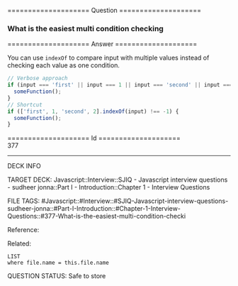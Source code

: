 ==================== Question ====================  

### What is the easiest multi condition checking  

==================== Answer ====================  

You can use `indexOf` to compare input with multiple values instead of checking
each value as one condition.

```javascript
// Verbose approach
if (input === 'first' || input === 1 || input === 'second' || input === 2) {
  someFunction();
}
// Shortcut
if (['first', 1, 'second', 2].indexOf(input) !== -1) {
  someFunction();
}
```

==================== Id ====================  
377
<!--ID: 1707879820777-->

---

DECK INFO

TARGET DECK: Javascript::Interview::SJIQ - Javascript interview questions - sudheer jonna::Part I - Introduction::Chapter 1 - Interview Questions

FILE TAGS: #Javascript::#Interview::#SJIQ-Javascript-interview-questions-sudheer-jonna::#Part-I-Introduction::#Chapter-1-Interview-Questions::#377-What-is-the-easiest-multi-condition-checki

Reference:

Related:

```dataview
LIST
where file.name = this.file.name
```
QUESTION STATUS: Safe to store
